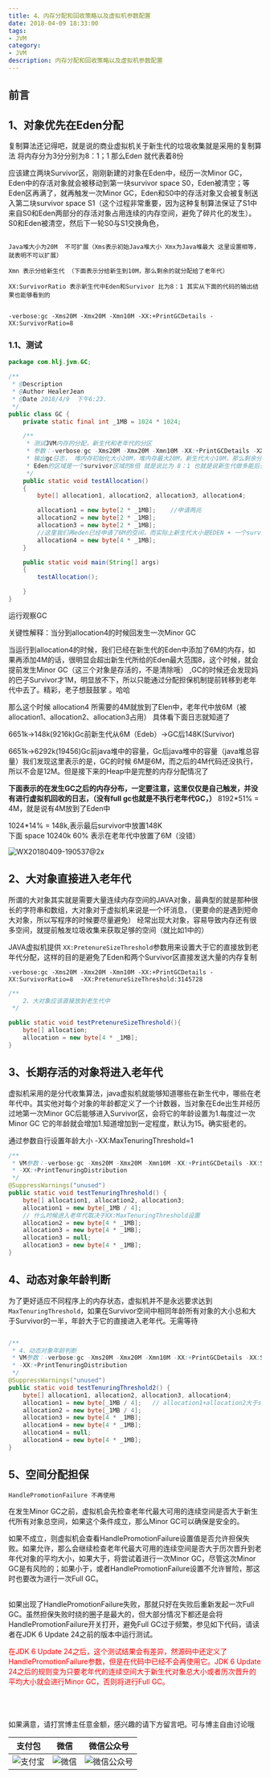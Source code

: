 ```yaml
---
title: 4、内存分配和回收策略以及虚拟机参数配置
date: 2018-04-09 18:33:00
tags: 
- JVM
category: 
- JVM
description: 内存分配和回收策略以及虚拟机参数配置
---
```

<!-- image url 
https://raw.githubusercontent.com/HealerJean/HealerJean.github.io/master/blogImages
　　首行缩进
<font color="red">  </font>
-->

## 前言


## 1、对象优先在Eden分配

复制算法还记得吧，就是说的商业虚拟机关于新生代的垃圾收集就是采用的复制算法 将内存分为3分分别为8：1；1 那么Eden 就代表着8份    

应该建立两块Survivor区，刚刚新建的对象在Eden中，经历一次Minor GC，Eden中的存活对象就会被移动到第一块survivor space S0，Eden被清空；等Eden区再满了，就再触发一次Minor GC，Eden和S0中的存活对象又会被复制送入第二块survivor space S1（这个过程非常重要，因为这种复制算法保证了S1中来自S0和Eden两部分的存活对象占用连续的内存空间，避免了碎片化的发生）。S0和Eden被清空，然后下一轮S0与S1交换角色，


```

Java堆大小为20M  不可扩展（Xms表示初始Java堆大小 Xmx为Java堆最大 这里设置相等，就表明不可以扩展） 

Xmn 表示分给新生代 （下面表示分给新生到10M，那么剩余的就分配给了老年代）

XX:SurvivorRatio 表示新生代中Eden和Survivor 比为8：1 其实从下面的代码的输出结果也能够看到的


-verbose:gc -Xms20M -Xmx20M -Xmn10M -XX:+PrintGCDetails -XX:SurvivorRatio=8

```
### 1.1、测试


```java
package com.hlj.jvm.GC;

/**
 * @Description
 * @Author HealerJean
 * @Date 2018/4/9  下午6:23.
 */
public class GC {
    private static final int _1MB = 1024 * 1024;

    /**
     * 测试JVM内存的分配，新生代和老年代的分区
     * 参数：-verbose:gc -Xms20M -Xmx20M -Xmn10M -XX:+PrintGCDetails -XX:SurvivorRatio=8
     * 输出gc日志， 堆内存初始化大小20M，堆内存最大20M，新生代大小10M，那么剩余分配给老年代就是10M， 输出GC的详细日志，
     * Eden的区域是一个survivor区域的8倍 就是说比为 8：1 也就是说新生代做多能后去到 8M
     */
    public static void testAllocation()
    {
        byte[] allocation1, allocation2, allocation3, allocation4;

        allocation1 = new byte[2 * _1MB];    //申请两兆
        allocation2 = new byte[2 * _1MB];
        allocation3 = new byte[2 * _1MB];
        //这里我们再eden已经申请了6M的空间，而实际上新生代大小是EDEN + 一个survivor Eden=8M survivor两块分别1M（因为复制算法的原因）
        allocation4 = new byte[4 * _1MB];
    }

    public static void main(String[] args)
    {
        testAllocation();

    }
}

```
运行观察GC


关键性解释：当分到allocation4的时候回发生一次Minor GC

当运行到allocation4的时候，我们已经在新生代的Eden中添加了6M的内存，如果再添加4M的话，很明显会超出新生代所给的Eden最大范围8，这个时候，就会提前发生Minor GC（这三个对象是存活的，不是清除哦） ,GC的时候还会发现妈的巴子Survivor才1M，明显放不下，所以只能通过分配担保机制提前转移到老年代中去了。精彩，老子想鼓鼓掌 。哈哈

那么这个时候 allocation4 所需要的4M就放到了Elen中，老年代中放6M（被allocation1、allocation2、allocation3占用） 具体看下面日志就知道了

6651k->148k(9216k)Gc前新生代从6M（Edeb）->GC后148K(Survivor)<br/>

6651k->6292k(19456)Gc前java堆中的容量，Gc后java堆中的容量（java堆总容量）我们发现这里表示的是，GC的时候 6M是6M，而之后的4M代码还没执行，所以不会是12M。但是接下来的Heap中是完整的内存分配情况了



**下面表示的在发生GC之后的内存分布，一定要注意，这里仅仅是自己触发，并没有进行虚拟机回收的日志，（没有full gc也就是不执行老年代GC，）**
8192*51% = 4M，就是说有4M放到了Eden中 <br/>

1024*14% = 148k,表示最后survivor中放置148K<br/>
下面 space 10240k 60% 表示在老年代中放置了6M（没错）


![WX20180409-190537@2x](https://raw.githubusercontent.com/HealerJean/HealerJean.github.io/master/blogImages/WX20180409-190537@2x.png)



## 2、大对象直接进入老年代


所谓的大对象其实就是需要大量连续内存空间的JAVA对象，最典型的就是那种很长的字符串和数组，大对象对于虚拟机来说是一个坏消息，（更要命的是遇到短命大对象，所以写程序的时候要尽量避免） 经常出现大对象，容易导致内存还有很多空间，就提前触发垃圾收集来获取足够的空间（就比如1中的）

JAVA虚拟机提供 `XX:PretenureSizeThreshold`参数用来设置大于它的直接放到老年代分配，这样的目的是避免了Eden和两个Survivor区直接发送大量的内存复制


```
-verbose:gc -Xms20M -Xmx20M -Xmn10M -XX:+PrintGCDetails -XX:SurvivorRatio=8  -XX:PretenureSizeThreshold:3145728
```

```java
/**
    2、大对象应该直接放到老生代中
 */

public static void testPretenureSizeThreshold(){
    byte[] allocation;
    allocation = new byte[4 * _1MB];
}


```
## 3、长期存活的对象将进入老年代

虚拟机采用的是分代收集算法，java虚拟机就能够知道哪些在新生代中，哪些在老年代中。其实他对每个对象的年龄都定义了一个计数器，当对象在Ede出生并经历过地第一次Minor GC后能够进入Survivor区，会将它的年龄设置为1.每度过一次Minor GC 它的年龄就会增加1.知道增加到一定程度，默认为15。确实挺老的。

通过参数自行设置年龄大小 -XX:MaxTenuringThreshold=1


```java
/**
 * VM参数：-verbose:gc -Xms20M -Xmx20M -Xmn10M -XX:+PrintGCDetails -XX:SurvivorRatio=8 -XX:MaxTenuringThreshold=1
 * -XX:+PrintTenuringDistribution
 */
@SuppressWarnings("unused")
public static void testTenuringThreshold() {
    byte[] allocation1, allocation2, allocation3;
    allocation1 = new byte[_1MB / 4];
    // 什么时候进入老年代取决于XX:MaxTenuringThreshold设置
    allocation2 = new byte[4 * _1MB];
    allocation3 = new byte[4 * _1MB];
    allocation3 = null;
    allocation3 = new byte[4 * _1MB];
}

```


## 4、动态对象年龄判断

为了更好适应不同程序上的内存状态，虚拟机并不是永远要求达到`MaxTenuringThreshold`，如果在Survivor空间中相同年龄所有对象的大小总和大于Survivor的一半，年龄大于它的直接进入老年代。无需等待


```java

/**
 * 4、动态对象年龄判断
 * VM参数：-verbose:gc -Xms20M -Xmx20M -Xmn10M -XX:+PrintGCDetails -XX:SurvivorRatio=8 -XX:MaxTenuringThreshold=15
 * -XX:+PrintTenuringDistribution
 */
@SuppressWarnings("unused")
public static void testTenuringThreshold2() {
    byte[] allocation1, allocation2, allocation3, allocation4;
    allocation1 = new byte[_1MB / 4];   // allocation1+allocation2大于survivo空间一半
    allocation2 = new byte[_1MB / 4];
    allocation3 = new byte[4 * _1MB];
    allocation4 = new byte[4 * _1MB];
    allocation4 = null;
    allocation4 = new byte[4 * _1MB];
}


```

## 5、空间分配担保 

```
HandlePromotionFailure 不再使用
```

在发生Minor GC之前，虚拟机会先检查老年代最大可用的连续空间是否大于新生代所有对象总空间，如果这个条件成立，那么Minor GC可以确保是安全的。<br/>

如果不成立，则虚拟机会查看HandlePromotionFailure设置值是否允许担保失败。如果允许，那么会继续检查老年代最大可用的连续空间是否大于历次晋升到老年代对象的平均大小，如果大于，将尝试着进行一次Minor GC，尽管这次Minor GC是有风险的；如果小于，或者HandlePromotionFailure设置不允许冒险，那这时也要改为进行一次Full GC。

<br/>
如果出现了HandlePromotionFailure失败，那就只好在失败后重新发起一次Full GC。虽然担保失败时绕的圈子是最大的，但大部分情况下都还是会将HandlePromotionFailure开关打开，避免Full GC过于频繁，参见如下代码，请读者在JDK 6 Update 24之前的版本中运行测试。
<br/>

<font color="red"> 在JDK 6 Update 24之后，这个测试结果会有差异，然源码中还定义了HandlePromotionFailure参数，但是在代码中已经不会再使用它。JDK 6 Update 24之后的规则变为只要老年代的连续空间大于新生代对象总大小或者历次晋升的平均大小就会进行Minor GC，否则将进行Full GC。 </font>



<br/><br/><br/>
如果满意，请打赏博主任意金额，感兴趣的请下方留言吧。可与博主自由讨论哦

|支付包 | 微信|微信公众号|
|:-------:|:-------:|:------:|
|![支付宝](https://raw.githubusercontent.com/HealerJean/HealerJean.github.io/master/assets/img/tctip/alpay.jpg) | ![微信](https://raw.githubusercontent.com/HealerJean/HealerJean.github.io/master/assets/img/tctip/weixin.jpg)|![微信公众号](https://raw.githubusercontent.com/HealerJean/HealerJean.github.io/master/assets/img/my/qrcode_for_gh_a23c07a2da9e_258.jpg)|




<!-- Gitalk 评论 start  -->

<link rel="stylesheet" href="https://unpkg.com/gitalk/dist/gitalk.css">
<script src="https://unpkg.com/gitalk@latest/dist/gitalk.min.js"></script> 
<div id="gitalk-container"></div>    
 <script type="text/javascript">
    var gitalk = new Gitalk({
		clientID: `1d164cd85549874d0e3a`,
		clientSecret: `527c3d223d1e6608953e835b547061037d140355`,
		repo: `HealerJean.github.io`,
		owner: 'HealerJean',
		admin: ['HealerJean'],
		id: 'HWVJQwNNLpJ2XsQH',
    });
    gitalk.render('gitalk-container');
</script> 

<!-- Gitalk end -->

